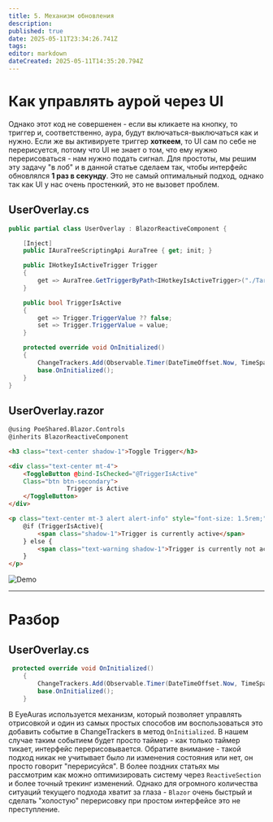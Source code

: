 ```yaml
---
title: 5. Механизм обновления
description: 
published: true
date: 2025-05-11T23:34:26.741Z
tags: 
editor: markdown
dateCreated: 2025-05-11T14:35:20.794Z
---
```


# Как управлять аурой через UI

Однако этот код не совершенен - если вы кликаете на кнопку, то триггер и, соответственно, аура, будут включаться-выключаться как и нужно.
Если же вы активируете триггер **хоткеем**, то UI сам по себе не перерисуется, потому что UI не знает о том, что ему нужно перерисоваться - нам нужно подать сигнал.
Для простоты, мы решим эту задачу "в лоб" и в данной статье сделаем так, чтобы интерфейс обновлялся **1 раз в секунду**. 
Это не самый оптимальный подход, однако так как UI у нас очень простенкий, это не вызовет проблем.


## UserOverlay.cs
```csharp
public partial class UserOverlay : BlazorReactiveComponent {

    [Inject]
    public IAuraTreeScriptingApi AuraTree { get; init; }

    public IHotkeyIsActiveTrigger Trigger 
    {
        get => AuraTree.GetTriggerByPath<IHotkeyIsActiveTrigger>("./TargetAura");
    }

    public bool TriggerIsActive
    {
        get => Trigger.TriggerValue ?? false;
        set => Trigger.TriggerValue = value;
    }

    protected override void OnInitialized()
    {
        ChangeTrackers.Add(Observable.Timer(DateTimeOffset.Now, TimeSpan.FromSeconds(1)));
        base.OnInitialized();
    }
}
```

## UserOverlay.razor
```html
@using PoeShared.Blazor.Controls
@inherits BlazorReactiveComponent

<h3 class="text-center shadow-1">Toggle Trigger</h3>

<div class="text-center mt-4">
    <ToggleButton @bind-IsChecked="@TriggerIsActive" 
    Class="btn btn-secondary">
                Trigger is Active
    </ToggleButton>
</div>

<p class="text-center mt-3 alert alert-info" style="font-size: 1.5rem;">
    @if (TriggerIsActive){
        <span class="shadow-1">Trigger is currently active</span>
    } else {
        <span class="text-warning shadow-1">Trigger is currently not active</span>
    }
</p>
```

![Demo](https://s3.eyeauras.net/media/2025/05/NVIDIA_Overlay_W7LNmgAsPK.gif)

---

# Разбор
## UserOverlay.cs
```csharp
 protected override void OnInitialized()
    {
        ChangeTrackers.Add(Observable.Timer(DateTimeOffset.Now, TimeSpan.FromSeconds(1)));
        base.OnInitialized();
    }
```
В EyeAuras используется механизм, который позволяет управлять отрисовкой и один из самых простых способов им воспользоваться это добавить
событие в ChangeTrackers в метод `OnInitialized`. В нашем случае таким событием будет просто таймер - как только таймер тикает, интерфейс перерисовывается.
Обратите внимание - такой подход никак не учитывает было ли изменения состояния или нет, он просто говорит "перерисуйся". 
В более поздних статьях мы рассмотрим как можно оптимизировать систему через `ReactiveSection` и более точный трекинг изменений. Однако для огромного количества ситуаций текущего подхода хватит за глаза - `Blazor` очень быстрый и сделать "холостую" перерисовку при простом интерфейсе это не преступление. 



